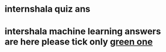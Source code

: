 # internshala quiz ans
 # intershala machine learning answers are here please tick only <u> green one </u> 
